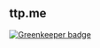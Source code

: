 ## ttp.me

[![Greenkeeper badge](https://badges.greenkeeper.io/zanjs/blog.ttp.me.svg)](https://greenkeeper.io/)


